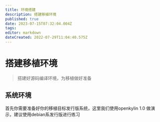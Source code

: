 ```yaml
---
title: 环境搭建
description: 搭建移植环境
published: true
date: 2023-07-15T07:32:04.004Z
tags: 
editor: markdown
dateCreated: 2022-07-29T11:04:40.575Z
---
```


# 搭建移植环境
> 搭建好源码编译环境，为移植做好准备

## 系统环境
首先你需要准备好你的移植目标发行版系统，这里我们使用openkylin 1.0 做演示，建议使用debian系发行版进行练习






    	